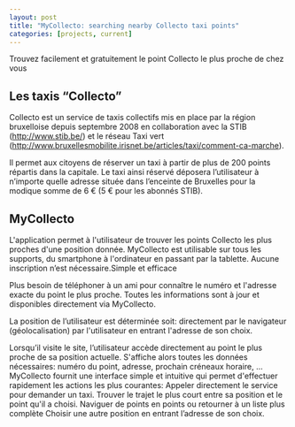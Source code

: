 ```yaml
---
layout: post
title: "MyCollecto: searching nearby Collecto taxi points"
categories: [projects, current]
---
```


Trouvez facilement et gratuitement le point Collecto le plus proche de chez vous

## Les taxis “Collecto”

Collecto est un service de taxis collectifs mis en place par la région bruxelloise depuis septembre 2008 en collaboration avec la STIB (http://www.stib.be/) et le réseau Taxi vert (http://www.bruxellesmobilite.irisnet.be/articles/taxi/comment-ca-marche). 

Il permet aux citoyens de réserver un taxi à partir de plus de 200 points répartis dans la capitale. Le taxi ainsi réservé déposera l’utilisateur à n’importe quelle adresse située dans l’enceinte de Bruxelles pour la modique somme de 6 € (5 € pour les abonnés STIB).

## MyCollecto

L'application permet à l'utilisateur de trouver les points Collecto les plus proches d'une position donnée. MyCollecto est utilisable sur tous les supports, du smartphone à l'ordinateur en passant par la tablette. Aucune inscription n’est nécessaire.Simple et efficace

Plus besoin de téléphoner à un ami pour connaître le numéro et l'adresse exacte du point le plus proche. Toutes les informations sont à jour et disponibles directement via MyCollecto.

La position de l’utilisateur est déterminée soit:
directement par le navigateur (géolocalisation)
par l'utilisateur en entrant l'adresse de son choix.

Lorsqu’il visite le site, l’utilisateur accède directement au point le plus proche de sa position actuelle. S'affiche alors toutes les données nécessaires: numéro du point, adresse, prochain créneaux horaire, ... 
MyCollecto fournit une interface simple et intuitive qui permet d'effectuer rapidement les actions les plus courantes:
Appeler directement le service pour demander un taxi.
Trouver le trajet le plus court entre sa position et le point qu'il a choisi.
Naviguer de points en points ou retourner à un liste plus complète
Choisir une autre position en entrant l’adresse de son choix.